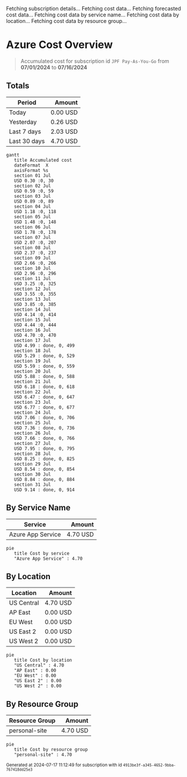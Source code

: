 Fetching subscription details...
Fetching cost data...
Fetching forecasted cost data...
Fetching cost data by service name...
Fetching cost data by location...
Fetching cost data by resource group...
# Azure Cost Overview

> Accumulated cost for subscription id `JPF Pay-As-You-Go` from **07/01/2024** to **07/16/2024**

## Totals

|Period|Amount|
|---|---:|
|Today|0.00 USD|
|Yesterday|0.26 USD|
|Last 7 days|2.03 USD|
|Last 30 days|4.70 USD|

```mermaid
gantt
   title Accumulated cost
   dateFormat  X
   axisFormat %s
   section 01 Jul
   USD 0.30 :0, 30
   section 02 Jul
   USD 0.59 :0, 59
   section 03 Jul
   USD 0.89 :0, 89
   section 04 Jul
   USD 1.18 :0, 118
   section 05 Jul
   USD 1.48 :0, 148
   section 06 Jul
   USD 1.78 :0, 178
   section 07 Jul
   USD 2.07 :0, 207
   section 08 Jul
   USD 2.37 :0, 237
   section 09 Jul
   USD 2.66 :0, 266
   section 10 Jul
   USD 2.96 :0, 296
   section 11 Jul
   USD 3.25 :0, 325
   section 12 Jul
   USD 3.55 :0, 355
   section 13 Jul
   USD 3.85 :0, 385
   section 14 Jul
   USD 4.14 :0, 414
   section 15 Jul
   USD 4.44 :0, 444
   section 16 Jul
   USD 4.70 :0, 470
   section 17 Jul
   USD 4.99 : done, 0, 499
   section 18 Jul
   USD 5.29 : done, 0, 529
   section 19 Jul
   USD 5.59 : done, 0, 559
   section 20 Jul
   USD 5.88 : done, 0, 588
   section 21 Jul
   USD 6.18 : done, 0, 618
   section 22 Jul
   USD 6.47 : done, 0, 647
   section 23 Jul
   USD 6.77 : done, 0, 677
   section 24 Jul
   USD 7.06 : done, 0, 706
   section 25 Jul
   USD 7.36 : done, 0, 736
   section 26 Jul
   USD 7.66 : done, 0, 766
   section 27 Jul
   USD 7.95 : done, 0, 795
   section 28 Jul
   USD 8.25 : done, 0, 825
   section 29 Jul
   USD 8.54 : done, 0, 854
   section 30 Jul
   USD 8.84 : done, 0, 884
   section 31 Jul
   USD 9.14 : done, 0, 914
```

## By Service Name

|Service|Amount|
|---|---:|
|Azure App Service|4.70 USD|

```mermaid
pie
   title Cost by service
   "Azure App Service" : 4.70
```

## By Location

|Location|Amount|
|---|---:|
|US Central|4.70 USD|
|AP East|0.00 USD|
|EU West|0.00 USD|
|US East 2|0.00 USD|
|US West 2|0.00 USD|

```mermaid
pie
   title Cost by location
   "US Central" : 4.70
   "AP East" : 0.00
   "EU West" : 0.00
   "US East 2" : 0.00
   "US West 2" : 0.00
```

## By Resource Group

|Resource Group|Amount|
|---|---:|
|personal-site|4.70 USD|

```mermaid
pie
   title Cost by resource group
   "personal-site" : 4.70
```

<sup>Generated at 2024-07-17 11:12:49 for subscription with id `4913be3f-a345-4652-9bba-767418dd25e3`</sup>
